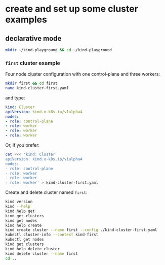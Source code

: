 # create and set up some cluster examples

## declarative mode

```bash
mkdir ~/kind-playground && cd ~/kind-playground
```

### `first` cluster example

Four node cluster configuration with one control-plane and three workers:

```bash
mkdir first && cd first
nano kind-cluster-first.yaml
```

and type:

```yaml
kind: Cluster
apiVersion: kind.x-k8s.io/v1alpha4
nodes:
- role: control-plane
- role: worker
- role: worker
- role: worker
```

Or, if you prefer:

```bash
cat <<< 'kind: Cluster
apiVersion: kind.x-k8s.io/v1alpha4
nodes:
- role: control-plane
- role: worker
- role: worker
- role: worker' > kind-cluster-first.yaml
```

Create and delete cluster named `first`:

```bash
kind version
kind --help
kind help get
kind get clusters
kind get nodes
kind help create
kind create cluster --name first --config ./kind-cluster-first.yaml
kubectl cluster-info --context kind-first
kubectl get nodes
kind get clusters
kind help delete cluster
kind delete cluster --name first
cd ..
```
